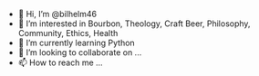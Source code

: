 - 👋 Hi, I’m @bilhelm46
- 👀 I’m interested in Bourbon, Theology, Craft Beer, Philosophy, Community, Ethics, Health
- 🌱 I’m currently learning Python
- 💞️ I’m looking to collaborate on ...
- 📫 How to reach me ...

<!---
bilhelm46/bilhelm46 is a ✨ special ✨ repository because its `README.md` (this file) appears on your GitHub profile.
You can click the Preview link to take a look at your changes.
--->
